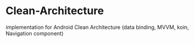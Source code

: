 # Clean-Architecture
implementation for Android Clean Architecture (data binding, MVVM, koin, Navigation component)
